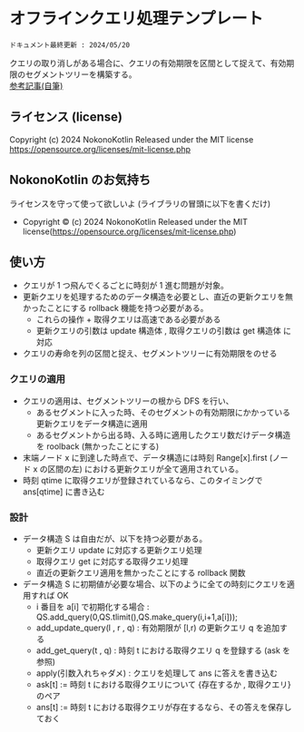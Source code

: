 # オフラインクエリ処理テンプレート
`ドキュメント最終更新 : 2024/05/20`

クエリの取り消しがある場合に、クエリの有効期限を区間として捉えて、有効期限のセグメントツリーを構築する。   
<a href = "https://nokonokotlin.github.io/Home/Contents/algorithm/Articles/typical/OfflineQuery.html">参考記事(自筆)</a>

## ライセンス (license)
Copyright (c) 2024 NokonoKotlin
Released under the MIT license
https://opensource.org/licenses/mit-license.php


## NokonoKotlin のお気持ち
ライセンスを守って使って欲しいよ (ライブラリの冒頭に以下を書くだけ)
- Copyright ©️ (c) 2024 NokonoKotlin Released under the MIT license(https://opensource.org/licenses/mit-license.php)

## 使い方
- クエリが 1 つ飛んでくるごとに時刻が 1 進む問題が対象。  
- 更新クエリを処理するためのデータ構造を必要とし、直近の更新クエリを無かったことにする rollback 機能を持つ必要がある。
    - これらの操作 + 取得クエリは高速である必要がある
    - 更新クエリの引数は update 構造体 , 取得クエリの引数は get 構造体 に対応
- クエリの寿命を列の区間と捉え、セグメントツリーに有効期限をのせる
### クエリの適用
- クエリの適用は、セグメントツリーの根から DFS を行い、
    - あるセグメントに入った時、そのセグメントの有効期限にかかっている更新クエリをデータ構造に適用
    - あるセグメントから出る時、入る時に適用したクエリ数だけデータ構造を roolback (無かったことにする)
- 末端ノード x に到達した時点で、データ構造には時刻 Range[x].first (ノード x の区間の左) における更新クエリが全て適用されている。
- 時刻 qtime に取得クエリが登録されているなら、このタイミングで ans[qtime] に書き込む

### 設計 
- データ構造 S は自由だが、以下を持つ必要がある。  
    - 更新クエリ update に対応する更新クエリ処理
    - 取得クエリ get に対応する取得クエリ処理
    - 直近の更新クエリ適用を無かったことにする rollback 関数
- データ構造 S に初期値が必要な場合、以下のように全ての時刻にクエリを適用すれば OK
    - i 番目を a[i] で初期化する場合 : QS.add_query(0,QS.tlimit(),QS.make_query(i,i+1,a[i]));
    - add_update_query(l , r , q) : 有効期限が [l,r) の更新クエリ q を追加する
    - add_get_query(t , q) : 時刻 t における取得クエリ q を登録する (ask を参照)
    - apply(引数入れちゃダメ) : クエリを処理して ans に答えを書き込む
    - ask[t] := 時刻 t における取得クエリについて {存在するか ,  取得クエリ} のペア
    - ans[t] := 時刻 t における取得クエリが存在するなら、その答えを保存しておく